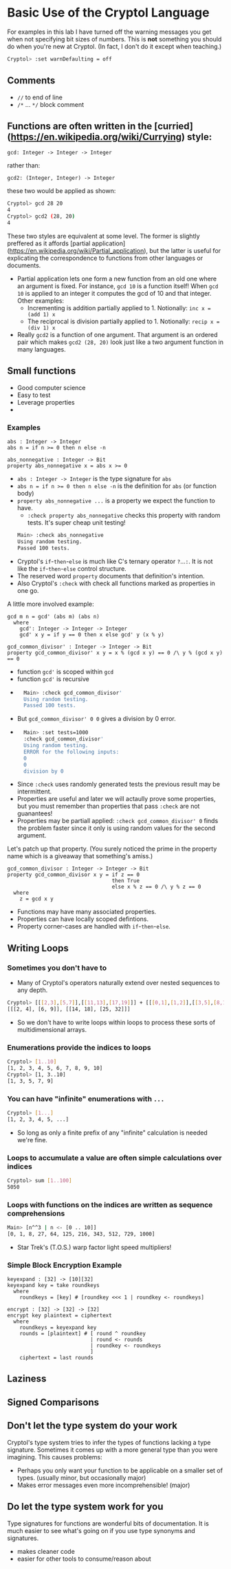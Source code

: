 
# Basic Use of the Cryptol Language

For examples in this lab I have turned off the warning messages you get when not specifying bit sizes of numbers. This is **not** something you should do when you're new at Cryptol. (In fact, I don't do it except when teaching.)

```sh
Cryptol> :set warnDefaulting = off
```

## Comments

* `//` to end of line
* `/*` ... `*/` block comment


## Functions are often written in the [curried] (https://en.wikipedia.org/wiki/Currying) style:

```
gcd: Integer -> Integer -> Integer
```
rather than:
```
gcd2: (Integer, Integer) -> Integer
```

these two would be applied as shown:

```sh
Cryptol> gcd 28 20
4
Cryptol> gcd2 (28, 20)
4
```

These two styles are equivalent at some level. The former is slightly preffered as it affords [partial application] (https://en.wikipedia.org/wiki/Partial_application), but the latter is useful for explicating the correspondence to functions from other languages or documents. 

* Partial application lets one form a new function from an old one where an argument is fixed.  For instance, `gcd 10` is a function itself! When `gcd 10` is applied to an integer it computes the gcd of 10 and that integer. Other examples:
    * Incrementing is addition partially applied to 1. Notionally: `inc x = (add 1) x`
    * The reciprocal is division partially applied to 1. Notionally: `recip x = (div 1) x`
* Really `gcd2` is a function of one argument. That argument is an ordered pair which makes `gcd2 (28, 20)` look just like a two argument function in many languages.


## Small functions

* Good computer science
* Easy to test
* Leverage properties
* 

### Examples

```
abs : Integer -> Integer
abs n = if n >= 0 then n else -n

abs_nonnegative : Integer -> Bit
property abs_nonnegative x = abs x >= 0
```

* `abs : Integer -> Integer` is the type signature for `abs`
* `abs n = if n >= 0 then n else -n` is the definition for `abs` (or function body)
* `property abs_nonnegative ...` is a property we expect the function to have.
    * `:check property abs_nonnegative` checks this property with random tests. It's super cheap unit testing!
    ```sh
    Main> :check abs_nonnegative 
    Using random testing.
    Passed 100 tests.
    ```
* Cryptol's `if`-`then`-`else` is much like C's ternary operator `?`...`:`. It is not like the `if`-`then`-`else` control structure.
* The reserved word `property` documents that definition's intention.
* Also Cryptol's `:check` with check all functions marked as properties in one go.

A little more involved example:

```
gcd m n = gcd' (abs m) (abs n)
  where
    gcd': Integer -> Integer -> Integer
    gcd' x y = if y == 0 then x else gcd' y (x % y)
    
gcd_common_divisor' : Integer -> Integer -> Bit
property gcd_common_divisor' x y = x % (gcd x y) == 0 /\ y % (gcd x y) == 0
```

* function `gcd'` is scoped within `gcd`
* function `gcd'` is recursive
* ```sh
    Main> :check gcd_common_divisor' 
    Using random testing.
    Passed 100 tests.
    ```
* But `gcd_common_divisor' 0 0` gives a division by 0 error.
* ```sh
    Main> :set tests=1000
    :check gcd_common_divisor'
    Using random testing.
    ERROR for the following inputs:
    0
    0
    division by 0
    ```
* Since `:check` uses randomly generated tests the previous result may be intermittent. 
* Properties are useful and later we will actaully prove some properties, but you must remember than properties that pass `:check` are not guanantees!
* Properties may be partiall applied: `:check gcd_common_divisor' 0` finds the problem faster since it only is using random values for the second argument.

Let's patch up that property. (You surely noticed the prime in the property name which is a giveaway that something's amiss.)

```
gcd_common_divisor : Integer -> Integer -> Bit
property gcd_common_divisor x y = if z == 0
                                  then True
                                  else x % z == 0 /\ y % z == 0
  where
    z = gcd x y
```

* Functions may have many associated properties.
* Properties can have locally scoped defintions. 
* Property corner-cases are handled with `if`-`then`-`else`.



## Writing Loops

### Sometimes you don't have to

* Many of Cryptol's operators naturally extend over nested sequences to any depth.
```sh
Cryptol> [[[2,3],[5,7]],[[11,13],[17,19]]] + [[[0,1],[1,2]],[[3,5],[8,13]]]
[[[2, 4], [6, 9]], [[14, 18], [25, 32]]]
```
* So we don't have to write loops within loops to process these sorts of multidimensional arrays.


### Enumerations provide the indices to loops

```sh
Cryptol> [1..10]
[1, 2, 3, 4, 5, 6, 7, 8, 9, 10]
Cryptol> [1, 3..10]
[1, 3, 5, 7, 9]
```

### You can have "infinite" enumerations with `...`

```sh
Cryptol> [1...]
[1, 2, 3, 4, 5, ...]
```
* So long as only a finite prefix of any "infinite" calculation is needed we're fine.

### Loops to accumulate a value are often simple calculations over indices

```sh
Cryptol> sum [1..100]
5050
```

### Loops with functions on the indices are written as sequence comprehensions

```sh
Main> [n^^3 | n <- [0 .. 10]]
[0, 1, 8, 27, 64, 125, 216, 343, 512, 729, 1000]
```
* Star Trek's (T.O.S.) warp factor light speed multipliers!

### Simple Block Encryption Example

```
keyexpand : [32] -> [10][32]
keyexpand key = take roundkeys
  where
    roundkeys = [key] # [roundkey <<< 1 | roundkey <- roundkeys]

encrypt : [32] -> [32] -> [32]
encrypt key plaintext = ciphertext
  where
    roundkeys = keyexpand key
    rounds = [plaintext] # [ round ^ roundkey
                           | round <- rounds
                           | roundkey <- roundkeys
                           ]
    ciphertext = last rounds
```


## Laziness



## Signed Comparisons




## Don't let the type system do your work

Cryptol's type system tries to infer the types of functions lacking a type signature. Sometimes it comes up with a more general type than you were imagining. This causes problems:

* Perhaps you only want your function to be applicable on a smaller set of types. (usually minor, but occasionally major)
* Makes error messages even more incomprehensible! (major)

## Do let the type system work for you

Type signatures for functions are wonderful bits of documentation. It is much easier to see what's going on if you use type synonyms and signatures. 

* makes cleaner code
* easier for other tools to consume/reason about

